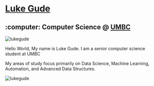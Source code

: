 <h1> <a href="https://lukegude.github.io" target = "_blank">Luke Gude</a></h1>
<h2>:computer: Computer Science @ <a href = "https://umbc.edu" target = "_blanl">UMBC</a></h2>

<p align="left"> <img src="https://komarev.com/ghpvc/?username=lukegude&label=Profile%20views&color=0e75b6&style=flat" alt="lukegude" /> </p>
<p>Hello World, My name is Luke Gude. I am a senior computer science student at UMBC</p> 
My areas of study focus primarily on Data Science, Machine Learning, Automation, and Advanced Data Structures.</p> 


<p><img align="center" src="https://github-readme-stats.vercel.app/api/top-langs?username=lukegude&show_icons=true&locale=en&layout=compact" alt="lukegude" /></p>

